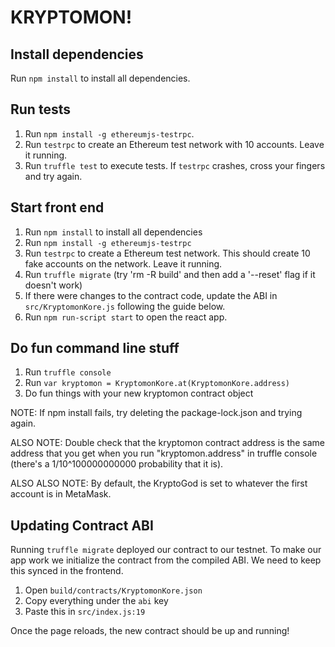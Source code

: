 # KRYPTOMON!

## Install dependencies
Run `npm install` to install all dependencies.

## Run tests
1. Run `npm install -g ethereumjs-testrpc`.
2. Run `testrpc` to create an Ethereum test network with 10 accounts. Leave it running.
3. Run `truffle test` to execute tests. If `testrpc` crashes, cross your fingers and try again.

## Start front end
1. Run `npm install` to install all dependencies
2. Run `npm install -g ethereumjs-testrpc`
3. Run `testrpc` to create a Ethereum test network. This should create 10 fake accounts on the network. Leave it running.
4. Run `truffle migrate` (try 'rm -R build' and then add a '--reset' flag if it doesn't work)
5. If there were changes to the contract code, update the ABI in `src/KryptomonKore.js` following the guide below.
6. Run `npm run-script start` to open the react app.

## Do fun command line stuff
1. Run `truffle console`
2. Run `var kryptomon = KryptomonKore.at(KryptomonKore.address)`
3. Do fun things with your new kryptomon contract object

NOTE: If npm install fails, try deleting the package-lock.json and
trying again.

ALSO NOTE: Double check that the kryptomon contract address is the same address
that you get when you run "kryptomon.address" in truffle console (there's a 1/10^100000000000
probability that it is).

ALSO ALSO NOTE: By default, the KryptoGod is set to whatever the first account is in MetaMask.

## Updating Contract ABI

Running `truffle migrate` deployed our contract to our testnet.
To make our app work we initialize the contract from the compiled ABI.
We need to keep this synced in the frontend.

1. Open `build/contracts/KryptomonKore.json`
2. Copy everything under the `abi` key
3. Paste this in `src/index.js:19`

Once the page reloads, the new contract should be up and running!

